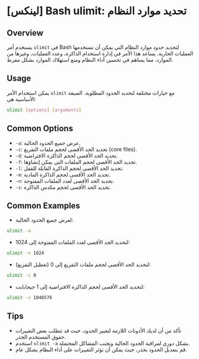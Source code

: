 # [لينكس] Bash ulimit: تحديد موارد النظام

## Overview
يستخدم أمر `ulimit` في Bash لتحديد حدود موارد النظام التي يمكن أن تستخدمها العمليات الجارية. يساعد هذا الأمر في إدارة استخدام الذاكرة، وعدد العمليات، وغيرها من الموارد، مما يساهم في تحسين أداء النظام ومنع استهلاك الموارد بشكل مفرط.

## Usage
يمكن استخدام الأمر `ulimit` مع خيارات مختلفة لتحديد الحدود المطلوبة. الصيغة الأساسية هي:

```bash
ulimit [options] [arguments]
```

## Common Options
- `-a`: عرض جميع الحدود الحالية.
- `-c`: تحديد الحد الأقصى لحجم ملفات التفريغ (core files).
- `-d`: تحديد الحد الأقصى لحجم الذاكرة الافتراضية.
- `-f`: تحديد الحد الأقصى لحجم الملفات التي يمكن إنشاؤها.
- `-l`: تحديد الحد الأقصى لحجم الذاكرة القابلة للقفل.
- `-m`: تحديد الحد الأقصى لحجم الذاكرة المادية.
- `-n`: تحديد الحد الأقصى لعدد الملفات المفتوحة.
- `-s`: تحديد الحد الأقصى لحجم مكدس الذاكرة.

## Common Examples
- لعرض جميع الحدود الحالية:
```bash
ulimit -a
```

- لتحديد الحد الأقصى لعدد الملفات المفتوحة إلى 1024:
```bash
ulimit -n 1024
```

- لتحديد الحد الأقصى لحجم ملفات التفريغ إلى 0 (تعطيل التفريغ):
```bash
ulimit -c 0
```

- لتحديد الحد الأقصى لحجم الذاكرة الافتراضية إلى 1 جيجابايت:
```bash
ulimit -v 1048576
```

## Tips
- تأكد من أن لديك الأذونات اللازمة لتغيير الحدود، حيث قد تتطلب بعض التغييرات حقوق المستخدم الجذر.
- استخدم `ulimit -a` بشكل دوري لمراقبة الحدود الحالية وتجنب المشاكل المحتملة.
- قم بتعديل الحدود بحذر، حيث يمكن أن تؤثر التغييرات على أداء النظام بشكل عام.
